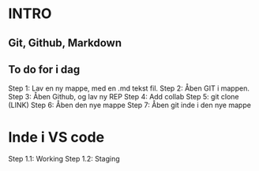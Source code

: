 # INTRO
## Git, Github, Markdown

## To do for i dag
Step 1: Lav en ny mappe, med en .md tekst fil.
Step 2: Åben GIT i mappen.
Step 3: Åben Github, og lav ny REP
Step 4: Add collab
Step 5: git clone (LINK)
Step 6: Åben den nye mappe
Step 7: Åben git inde i den nye mappe

# Inde i VS code
Step 1.1: Working 
Step 1.2: Staging